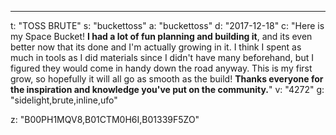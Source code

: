 ---
t: "TOSS BRUTE"
s: "buckettoss"
a: "buckettoss"
d: "2017-12-18"
c: "Here is my Space Bucket! <strong>I had a lot of fun planning and building it</strong>, and its even better now that its done and I'm actually growing in it. I think I spent as much in tools as I did materials since I didn't have many beforehand, but I figured they would come in handy down the road anyway. This is my first grow, so hopefully it will all go as smooth as the build! <strong>Thanks everyone for the inspiration and knowledge you've put on the community.</strong>"
v: "4272"
g: "sidelight,brute,inline,ufo"

z: "B00PH1MQV8,B01CTM0H6I,B01339F5ZO"
